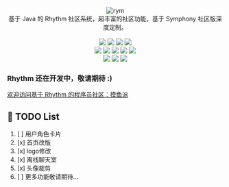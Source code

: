 <p align = "center">
<img alt="rym" src="https://pic.stackoverflow.wiki/uploadImages/115/210/212/163/2021/09/03/16/20/9c44b224-1673-45b8-848a-a480f0a5aa95.png">
<br>
基于 Java 的 Rhythm 社区系统，超丰富的社区功能，基于 Symphony 社区版深度定制。
<br><br>
<img src="https://img.shields.io/github/languages/code-size/csfwff/rhythm.svg?style=flat-square">
<img src="http://img.shields.io/badge/license-AGPLv3-orange.svg?style=flat-square">
<img src="https://img.shields.io/github/last-commit/csfwff/rhythm.svg?style=flat-square">
<img src="https://img.shields.io/github/issues-pr-closed/csfwff/rhythm.svg?style=flat-square">
<br>
<img src="https://img.shields.io/github/repo-size/csfwff/rhythm?style=flat-square">
<img src="https://img.shields.io/github/languages/count/csfwff/rhythm?style=flat-square">
<img src="https://img.shields.io/github/languages/top/csfwff/rhythm?style=flat-square">
<img src="https://img.shields.io/github/issues/csfwff/rhythm?style=flat-square">
<img src="https://img.shields.io/github/issues-closed-raw/csfwff/rhythm?style=flat-square">
<br>
<img src="https://img.shields.io/github/forks/csfwff/rhythm?style=flat-square">
<img src="https://img.shields.io/github/stars/csfwff/rhythm?style=flat-square">
<img src="https://img.shields.io/github/watchers/csfwff/rhythm?style=flat-square">
</p>

### Rhythm 还在开发中，敬请期待 :)

[欢迎访问基于 Rhythm 的程序员社区：摸鱼派](https://pwl.icu)

## 🚧 TODO List
1. [ ] 用户角色卡片
2. [x] 首页改版
3. [x] logo修改
4. [x] 离线聊天室
5. [x] 头像裁剪 
6. [ ] 更多功能敬请期待...
